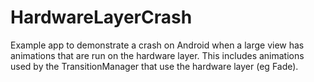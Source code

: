 # HardwareLayerCrash

Example app to demonstrate a crash on Android when a large view has animations that are run on the hardware layer. This includes animations used by the TransitionManager that use the hardware layer (eg Fade).
